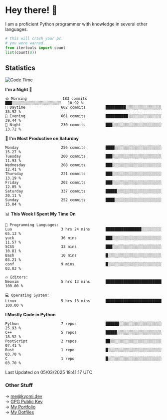 # Hey there! 👋

I am a proficient Python programmer with knowledge in several other languages.

```py
# this will crash your pc.
# you were warned.
from itertools import count
list(count(0))
```

## Statistics
<!--START_SECTION:waka-->
![Code Time](http://img.shields.io/badge/Code%20Time-1%2C733%20hrs%2047%20mins-blue)

**I'm a Night 🦉** 

```text
🌞 Morning                183 commits         ███░░░░░░░░░░░░░░░░░░░░░░   10.92 % 
🌆 Daytime                602 commits         █████████░░░░░░░░░░░░░░░░   35.92 % 
🌃 Evening                661 commits         ██████████░░░░░░░░░░░░░░░   39.44 % 
🌙 Night                  230 commits         ███░░░░░░░░░░░░░░░░░░░░░░   13.72 % 
```
📅 **I'm Most Productive on Saturday** 

```text
Monday                   256 commits         ████░░░░░░░░░░░░░░░░░░░░░   15.27 % 
Tuesday                  200 commits         ███░░░░░░░░░░░░░░░░░░░░░░   11.93 % 
Wednesday                208 commits         ███░░░░░░░░░░░░░░░░░░░░░░   12.41 % 
Thursday                 221 commits         ███░░░░░░░░░░░░░░░░░░░░░░   13.19 % 
Friday                   202 commits         ███░░░░░░░░░░░░░░░░░░░░░░   12.05 % 
Saturday                 337 commits         █████░░░░░░░░░░░░░░░░░░░░   20.11 % 
Sunday                   252 commits         ████░░░░░░░░░░░░░░░░░░░░░   15.04 % 
```


📊 **This Week I Spent My Time On** 

```text
💬 Programming Languages: 
Lua                      3 hrs 24 mins       ████████████████░░░░░░░░░   65.13 % 
yuck                     36 mins             ███░░░░░░░░░░░░░░░░░░░░░░   11.57 % 
SCSS                     33 mins             ███░░░░░░░░░░░░░░░░░░░░░░   10.81 % 
Bash                     10 mins             █░░░░░░░░░░░░░░░░░░░░░░░░   03.21 % 
conf                     9 mins              █░░░░░░░░░░░░░░░░░░░░░░░░   03.03 % 

🔥 Editors: 
Neovim                   5 hrs 13 mins       █████████████████████████   100.00 % 

💻 Operating System: 
Linux                    5 hrs 13 mins       █████████████████████████   100.00 % 
```

**I Mostly Code in Python** 

```text
Python                   7 repos             ██████░░░░░░░░░░░░░░░░░░░   25.93 % 
C++                      5 repos             █████░░░░░░░░░░░░░░░░░░░░   18.52 % 
PostScript               2 repos             ██░░░░░░░░░░░░░░░░░░░░░░░   07.41 % 
Rust                     1 repo              █░░░░░░░░░░░░░░░░░░░░░░░░   03.70 % 
C                        1 repo              █░░░░░░░░░░░░░░░░░░░░░░░░   03.70 % 
```




 Last Updated on 05/03/2025 18:41:17 UTC
<!--END_SECTION:waka-->

### Other Stuff

→ [me@kyomi.dev](mailto:me@kyomi.dev)\
→ [GPG Public Key](https://github.com/bitterteriyaki.gpg)\
→ [My Portfolio](https://kyomi.dev)\
→ [My Dotfiles](https://github.com/bitterteriyaki/dotfiles)
